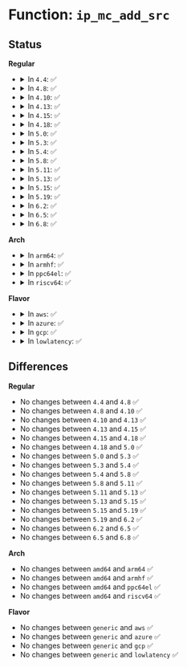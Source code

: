 # Function: <code>ip_mc_add_src</code>

## Status
<b>Regular</b>
<ul>
<li>
<details>
<summary>In <code>4.4</code>: ✅</summary>

```c
int ip_mc_add_src(struct in_device *in_dev, __be32 *pmca, int sfmode, int sfcount, __be32 *psfsrc, int delta);
```

**Collision:** Unique Static

**Inline:** No

**Transformation:** False

**Instances:**

```
In net/ipv4/igmp.c (ffffffff81796940)
Location: net/ipv4/igmp.c:1955
Inline: False
Direct callers:
  - net/ipv4/igmp.c:ip_mc_inc_group
  - net/ipv4/igmp.c:ip_mc_source
  - net/ipv4/igmp.c:ip_mc_source
  - net/ipv4/igmp.c:ip_mc_msfilter
  - net/ipv4/igmp.c:ip_mc_msfilter
```
**Symbols:**

```
ffffffff81796940-ffffffff81796c18: ip_mc_add_src (STB_LOCAL)
```
</details>
</li>
<li>
<details>
<summary>In <code>4.8</code>: ✅</summary>

```c
int ip_mc_add_src(struct in_device *in_dev, __be32 *pmca, int sfmode, int sfcount, __be32 *psfsrc, int delta);
```

**Collision:** Unique Static

**Inline:** No

**Transformation:** False

**Instances:**

```
In net/ipv4/igmp.c (ffffffff81803eb0)
Location: net/ipv4/igmp.c:1965
Inline: False
Direct callers:
  - net/ipv4/igmp.c:ip_mc_msfilter
  - net/ipv4/igmp.c:ip_mc_msfilter
  - net/ipv4/igmp.c:ip_mc_source
  - net/ipv4/igmp.c:ip_mc_source
  - net/ipv4/igmp.c:ip_mc_inc_group
```
**Symbols:**

```
ffffffff81803eb0-ffffffff81804182: ip_mc_add_src (STB_LOCAL)
```
</details>
</li>
<li>
<details>
<summary>In <code>4.10</code>: ✅</summary>

```c
int ip_mc_add_src(struct in_device *in_dev, __be32 *pmca, int sfmode, int sfcount, __be32 *psfsrc, int delta);
```

**Collision:** Unique Static

**Inline:** No

**Transformation:** False

**Instances:**

```
In net/ipv4/igmp.c (ffffffff81834e30)
Location: net/ipv4/igmp.c:2003
Inline: False
Direct callers:
  - net/ipv4/igmp.c:ip_mc_msfilter
  - net/ipv4/igmp.c:ip_mc_msfilter
  - net/ipv4/igmp.c:ip_mc_source
  - net/ipv4/igmp.c:ip_mc_source
  - net/ipv4/igmp.c:ip_mc_inc_group
```
**Symbols:**

```
ffffffff81834e30-ffffffff81835102: ip_mc_add_src (STB_LOCAL)
```
</details>
</li>
<li>
<details>
<summary>In <code>4.13</code>: ✅</summary>

```c
int ip_mc_add_src(struct in_device *in_dev, __be32 *pmca, int sfmode, int sfcount, __be32 *psfsrc, int delta);
```

**Collision:** Unique Static

**Inline:** No

**Transformation:** False

**Instances:**

```
In net/ipv4/igmp.c (ffffffff81856360)
Location: net/ipv4/igmp.c:2012
Inline: False
Direct callers:
  - net/ipv4/igmp.c:ip_mc_msfilter
  - net/ipv4/igmp.c:ip_mc_msfilter
  - net/ipv4/igmp.c:ip_mc_source
  - net/ipv4/igmp.c:ip_mc_source
  - net/ipv4/igmp.c:ip_mc_inc_group
```
**Symbols:**

```
ffffffff81856360-ffffffff8185664f: ip_mc_add_src (STB_LOCAL)
```
</details>
</li>
<li>
<details>
<summary>In <code>4.15</code>: ✅</summary>

```c
int ip_mc_add_src(struct in_device *in_dev, __be32 *pmca, int sfmode, int sfcount, __be32 *psfsrc, int delta);
```

**Collision:** Unique Static

**Inline:** No

**Transformation:** False

**Instances:**

```
In net/ipv4/igmp.c (ffffffff818d6220)
Location: net/ipv4/igmp.c:2038
Inline: False
Direct callers:
  - net/ipv4/igmp.c:ip_mc_msfilter
  - net/ipv4/igmp.c:ip_mc_msfilter
  - net/ipv4/igmp.c:ip_mc_source
  - net/ipv4/igmp.c:ip_mc_source
  - net/ipv4/igmp.c:ip_mc_inc_group
```
**Symbols:**

```
ffffffff818d6220-ffffffff818d650c: ip_mc_add_src (STB_LOCAL)
```
</details>
</li>
<li>
<details>
<summary>In <code>4.18</code>: ✅</summary>

```c
int ip_mc_add_src(struct in_device *in_dev, __be32 *pmca, int sfmode, int sfcount, __be32 *psfsrc, int delta);
```

**Collision:** Unique Static

**Inline:** No

**Transformation:** False

**Instances:**

```
In net/ipv4/igmp.c (ffffffff8192cb60)
Location: net/ipv4/igmp.c:2049
Inline: False
Direct callers:
  - net/ipv4/igmp.c:ip_mc_msfilter
  - net/ipv4/igmp.c:ip_mc_msfilter
  - net/ipv4/igmp.c:ip_mc_source
  - net/ipv4/igmp.c:ip_mc_source
  - net/ipv4/igmp.c:__ip_mc_inc_group
```
**Symbols:**

```
ffffffff8192cb60-ffffffff8192ce42: ip_mc_add_src (STB_LOCAL)
```
</details>
</li>
<li>
<details>
<summary>In <code>5.0</code>: ✅</summary>

```c
int ip_mc_add_src(struct in_device *in_dev, __be32 *pmca, int sfmode, int sfcount, __be32 *psfsrc, int delta);
```

**Collision:** Unique Static

**Inline:** No

**Transformation:** False

**Instances:**

```
In net/ipv4/igmp.c (ffffffff8195ba70)
Location: net/ipv4/igmp.c:2065
Inline: False
Direct callers:
  - net/ipv4/igmp.c:ip_mc_msfilter
  - net/ipv4/igmp.c:ip_mc_msfilter
  - net/ipv4/igmp.c:ip_mc_source
  - net/ipv4/igmp.c:ip_mc_source
  - net/ipv4/igmp.c:__ip_mc_inc_group
```
**Symbols:**

```
ffffffff8195ba70-ffffffff8195bd52: ip_mc_add_src (STB_LOCAL)
```
</details>
</li>
<li>
<details>
<summary>In <code>5.3</code>: ✅</summary>

```c
int ip_mc_add_src(struct in_device *in_dev, __be32 *pmca, int sfmode, int sfcount, __be32 *psfsrc, int delta);
```

**Collision:** Unique Static

**Inline:** No

**Transformation:** False

**Instances:**

```
In net/ipv4/igmp.c (ffffffff819c0750)
Location: net/ipv4/igmp.c:2067
Inline: False
Direct callers:
  - net/ipv4/igmp.c:ip_mc_msfilter
  - net/ipv4/igmp.c:ip_mc_msfilter
  - net/ipv4/igmp.c:ip_mc_source
  - net/ipv4/igmp.c:ip_mc_source
  - net/ipv4/igmp.c:____ip_mc_inc_group
```
**Symbols:**

```
ffffffff819c0750-ffffffff819c0a3e: ip_mc_add_src (STB_LOCAL)
```
</details>
</li>
<li>
<details>
<summary>In <code>5.4</code>: ✅</summary>

```c
int ip_mc_add_src(struct in_device *in_dev, __be32 *pmca, int sfmode, int sfcount, __be32 *psfsrc, int delta);
```

**Collision:** Unique Static

**Inline:** No

**Transformation:** False

**Instances:**

```
In net/ipv4/igmp.c (ffffffff819f72f0)
Location: net/ipv4/igmp.c:2067
Inline: False
Direct callers:
  - net/ipv4/igmp.c:ip_mc_msfilter
  - net/ipv4/igmp.c:ip_mc_msfilter
  - net/ipv4/igmp.c:ip_mc_source
  - net/ipv4/igmp.c:ip_mc_source
  - net/ipv4/igmp.c:____ip_mc_inc_group
```
**Symbols:**

```
ffffffff819f72f0-ffffffff819f75de: ip_mc_add_src (STB_LOCAL)
```
</details>
</li>
<li>
<details>
<summary>In <code>5.8</code>: ✅</summary>

```c
int ip_mc_add_src(struct in_device *in_dev, __be32 *pmca, int sfmode, int sfcount, __be32 *psfsrc, int delta);
```

**Collision:** Unique Static

**Inline:** No

**Transformation:** False

**Instances:**

```
In net/ipv4/igmp.c (ffffffff81ae72a0)
Location: net/ipv4/igmp.c:2065
Inline: False
Direct callers:
  - net/ipv4/igmp.c:ip_mc_msfilter
  - net/ipv4/igmp.c:ip_mc_msfilter
  - net/ipv4/igmp.c:ip_mc_source
  - net/ipv4/igmp.c:ip_mc_source
  - net/ipv4/igmp.c:____ip_mc_inc_group
```
**Symbols:**

```
ffffffff81ae72a0-ffffffff81ae7558: ip_mc_add_src (STB_LOCAL)
```
</details>
</li>
<li>
<details>
<summary>In <code>5.11</code>: ✅</summary>

```c
int ip_mc_add_src(struct in_device *in_dev, __be32 *pmca, int sfmode, int sfcount, __be32 *psfsrc, int delta);
```

**Collision:** Unique Static

**Inline:** No

**Transformation:** False

**Instances:**

```
In net/ipv4/igmp.c (ffffffff81af4170)
Location: net/ipv4/igmp.c:2065
Inline: False
Direct callers:
  - net/ipv4/igmp.c:ip_mc_msfilter
  - net/ipv4/igmp.c:ip_mc_msfilter
  - net/ipv4/igmp.c:ip_mc_source
  - net/ipv4/igmp.c:ip_mc_source
  - net/ipv4/igmp.c:____ip_mc_inc_group
```
**Symbols:**

```
ffffffff81af4170-ffffffff81af4432: ip_mc_add_src (STB_LOCAL)
```
</details>
</li>
<li>
<details>
<summary>In <code>5.13</code>: ✅</summary>

```c
int ip_mc_add_src(struct in_device *in_dev, __be32 *pmca, int sfmode, int sfcount, __be32 *psfsrc, int delta);
```

**Collision:** Unique Static

**Inline:** No

**Transformation:** False

**Instances:**

```
In net/ipv4/igmp.c (ffffffff81adf7b0)
Location: net/ipv4/igmp.c:2073
Inline: False
Direct callers:
  - net/ipv4/igmp.c:ip_mc_msfilter
  - net/ipv4/igmp.c:ip_mc_msfilter
  - net/ipv4/igmp.c:ip_mc_source
  - net/ipv4/igmp.c:ip_mc_source
  - net/ipv4/igmp.c:____ip_mc_inc_group
```
**Symbols:**

```
ffffffff81adf7b0-ffffffff81adfa72: ip_mc_add_src (STB_LOCAL)
```
</details>
</li>
<li>
<details>
<summary>In <code>5.15</code>: ✅</summary>

```c
int ip_mc_add_src(struct in_device *in_dev, __be32 *pmca, int sfmode, int sfcount, __be32 *psfsrc, int delta);
```

**Collision:** Unique Static

**Inline:** No

**Transformation:** False

**Instances:**

```
In net/ipv4/igmp.c (ffffffff81b9ec90)
Location: net/ipv4/igmp.c:2073
Inline: False
Direct callers:
  - net/ipv4/igmp.c:ip_mc_msfilter
  - net/ipv4/igmp.c:ip_mc_msfilter
  - net/ipv4/igmp.c:ip_mc_source
  - net/ipv4/igmp.c:ip_mc_source
  - net/ipv4/igmp.c:____ip_mc_inc_group
```
**Symbols:**

```
ffffffff81b9ec90-ffffffff81b9eff2: ip_mc_add_src (STB_LOCAL)
```
</details>
</li>
<li>
<details>
<summary>In <code>5.19</code>: ✅</summary>

```c
int ip_mc_add_src(struct in_device *in_dev, __be32 *pmca, int sfmode, int sfcount, __be32 *psfsrc, int delta);
```

**Collision:** Unique Static

**Inline:** No

**Transformation:** False

**Instances:**

```
In net/ipv4/igmp.c (ffffffff81d31050)
Location: net/ipv4/igmp.c:2080
Inline: False
Direct callers:
  - net/ipv4/igmp.c:ip_mc_msfilter
  - net/ipv4/igmp.c:ip_mc_msfilter
  - net/ipv4/igmp.c:ip_mc_source
  - net/ipv4/igmp.c:ip_mc_source
  - net/ipv4/igmp.c:____ip_mc_inc_group
```
**Symbols:**

```
ffffffff81d31050-ffffffff81d313bb: ip_mc_add_src (STB_LOCAL)
```
</details>
</li>
<li>
<details>
<summary>In <code>6.2</code>: ✅</summary>

```c
int ip_mc_add_src(struct in_device *in_dev, __be32 *pmca, int sfmode, int sfcount, __be32 *psfsrc, int delta);
```

**Collision:** Unique Static

**Inline:** No

**Transformation:** False

**Instances:**

```
In net/ipv4/igmp.c (ffffffff81ef9810)
Location: net/ipv4/igmp.c:2080
Inline: False
Direct callers:
  - net/ipv4/igmp.c:ip_mc_msfilter
  - net/ipv4/igmp.c:ip_mc_msfilter
  - net/ipv4/igmp.c:ip_mc_source
  - net/ipv4/igmp.c:ip_mc_source
  - net/ipv4/igmp.c:____ip_mc_inc_group
```
**Symbols:**

```
ffffffff81ef9810-ffffffff81ef9b7b: ip_mc_add_src (STB_LOCAL)
```
</details>
</li>
<li>
<details>
<summary>In <code>6.5</code>: ✅</summary>

```c
int ip_mc_add_src(struct in_device *in_dev, __be32 *pmca, int sfmode, int sfcount, __be32 *psfsrc, int delta);
```

**Collision:** Unique Static

**Inline:** No

**Transformation:** False

**Instances:**

```
In net/ipv4/igmp.c (ffffffff81f592b0)
Location: net/ipv4/igmp.c:2081
Inline: False
Direct callers:
  - net/ipv4/igmp.c:ip_mc_msfilter
  - net/ipv4/igmp.c:ip_mc_msfilter
  - net/ipv4/igmp.c:ip_mc_source
  - net/ipv4/igmp.c:ip_mc_source
  - net/ipv4/igmp.c:____ip_mc_inc_group
```
**Symbols:**

```
ffffffff81f592b0-ffffffff81f5961b: ip_mc_add_src (STB_LOCAL)
```
</details>
</li>
<li>
<details>
<summary>In <code>6.8</code>: ✅</summary>

```c
int ip_mc_add_src(struct in_device *in_dev, __be32 *pmca, int sfmode, int sfcount, __be32 *psfsrc, int delta);
```

**Collision:** Unique Static

**Inline:** No

**Transformation:** False

**Instances:**

```
In net/ipv4/igmp.c (ffffffff8201f770)
Location: net/ipv4/igmp.c:2083
Inline: False
Direct callers:
  - net/ipv4/igmp.c:ip_mc_msfilter
  - net/ipv4/igmp.c:ip_mc_msfilter
  - net/ipv4/igmp.c:ip_mc_source
  - net/ipv4/igmp.c:ip_mc_source
  - net/ipv4/igmp.c:____ip_mc_inc_group
```
**Symbols:**

```
ffffffff8201f770-ffffffff8201faec: ip_mc_add_src (STB_LOCAL)
```
</details>
</li>
</ul>
<b>Arch</b>
<ul>
<li>
<details>
<summary>In <code>arm64</code>: ✅</summary>

```c
int ip_mc_add_src(struct in_device *in_dev, __be32 *pmca, int sfmode, int sfcount, __be32 *psfsrc, int delta);
```

**Collision:** Unique Static

**Inline:** No

**Transformation:** False

**Instances:**

```
In net/ipv4/igmp.c (ffff800010caf670)
Location: net/ipv4/igmp.c:2067
Inline: False
Direct callers:
  - net/ipv4/igmp.c:ip_mc_msfilter
  - net/ipv4/igmp.c:ip_mc_msfilter
  - net/ipv4/igmp.c:ip_mc_source
  - net/ipv4/igmp.c:ip_mc_source
  - net/ipv4/igmp.c:____ip_mc_inc_group
```
**Symbols:**

```
ffff800010caf670-ffff800010caf9b4: ip_mc_add_src (STB_LOCAL)
```
</details>
</li>
<li>
<details>
<summary>In <code>armhf</code>: ✅</summary>

```c
int ip_mc_add_src(struct in_device *in_dev, __be32 *pmca, int sfmode, int sfcount, __be32 *psfsrc, int delta);
```

**Collision:** Unique Static

**Inline:** No

**Transformation:** False

**Instances:**

```
In net/ipv4/igmp.c (c0dba0bc)
Location: net/ipv4/igmp.c:2067
Inline: False
Direct callers:
  - net/ipv4/igmp.c:ip_mc_msfilter
  - net/ipv4/igmp.c:ip_mc_msfilter
  - net/ipv4/igmp.c:ip_mc_source
  - net/ipv4/igmp.c:ip_mc_source
  - net/ipv4/igmp.c:____ip_mc_inc_group
```
**Symbols:**

```
c0dba0bc-c0dba338: ip_mc_add_src (STB_LOCAL)
```
</details>
</li>
<li>
<details>
<summary>In <code>ppc64el</code>: ✅</summary>

```c
int ip_mc_add_src(struct in_device *in_dev, __be32 *pmca, int sfmode, int sfcount, __be32 *psfsrc, int delta);
```

**Collision:** Unique Static

**Inline:** No

**Transformation:** False

**Instances:**

```
In net/ipv4/igmp.c (c000000000dc6e10)
Location: net/ipv4/igmp.c:2067
Inline: False
Direct callers:
  - net/ipv4/igmp.c:ip_mc_msfilter
  - net/ipv4/igmp.c:ip_mc_msfilter
  - net/ipv4/igmp.c:ip_mc_source
  - net/ipv4/igmp.c:ip_mc_source
  - net/ipv4/igmp.c:____ip_mc_inc_group
```
**Symbols:**

```
c000000000dc6e10-c000000000dc71b0: ip_mc_add_src (STB_LOCAL)
```
</details>
</li>
<li>
<details>
<summary>In <code>riscv64</code>: ✅</summary>

```c
int ip_mc_add_src(struct in_device *in_dev, __be32 *pmca, int sfmode, int sfcount, __be32 *psfsrc, int delta);
```

**Collision:** Unique Static

**Inline:** No

**Transformation:** False

**Instances:**

```
In net/ipv4/igmp.c (ffffffe000807704)
Location: net/ipv4/igmp.c:2067
Inline: False
Direct callers:
  - net/ipv4/igmp.c:ip_mc_msfilter
  - net/ipv4/igmp.c:ip_mc_msfilter
  - net/ipv4/igmp.c:ip_mc_source
  - net/ipv4/igmp.c:ip_mc_source
  - net/ipv4/igmp.c:____ip_mc_inc_group
```
**Symbols:**

```
ffffffe000807704-ffffffe00080791c: ip_mc_add_src (STB_LOCAL)
```
</details>
</li>
</ul>
<b>Flavor</b>
<ul>
<li>
<details>
<summary>In <code>aws</code>: ✅</summary>

```c
int ip_mc_add_src(struct in_device *in_dev, __be32 *pmca, int sfmode, int sfcount, __be32 *psfsrc, int delta);
```

**Collision:** Unique Static

**Inline:** No

**Transformation:** False

**Instances:**

```
In net/ipv4/igmp.c (ffffffff81997090)
Location: net/ipv4/igmp.c:2067
Inline: False
Direct callers:
  - net/ipv4/igmp.c:ip_mc_msfilter
  - net/ipv4/igmp.c:ip_mc_msfilter
  - net/ipv4/igmp.c:ip_mc_source
  - net/ipv4/igmp.c:ip_mc_source
  - net/ipv4/igmp.c:____ip_mc_inc_group
```
**Symbols:**

```
ffffffff81997090-ffffffff8199737e: ip_mc_add_src (STB_LOCAL)
```
</details>
</li>
<li>
<details>
<summary>In <code>azure</code>: ✅</summary>

```c
int ip_mc_add_src(struct in_device *in_dev, __be32 *pmca, int sfmode, int sfcount, __be32 *psfsrc, int delta);
```

**Collision:** Unique Static

**Inline:** No

**Transformation:** False

**Instances:**

```
In net/ipv4/igmp.c (ffffffff81950b50)
Location: net/ipv4/igmp.c:2067
Inline: False
Direct callers:
  - net/ipv4/igmp.c:ip_mc_msfilter
  - net/ipv4/igmp.c:ip_mc_msfilter
  - net/ipv4/igmp.c:ip_mc_source
  - net/ipv4/igmp.c:ip_mc_source
  - net/ipv4/igmp.c:____ip_mc_inc_group
```
**Symbols:**

```
ffffffff81950b50-ffffffff81950e3e: ip_mc_add_src (STB_LOCAL)
```
</details>
</li>
<li>
<details>
<summary>In <code>gcp</code>: ✅</summary>

```c
int ip_mc_add_src(struct in_device *in_dev, __be32 *pmca, int sfmode, int sfcount, __be32 *psfsrc, int delta);
```

**Collision:** Unique Static

**Inline:** No

**Transformation:** False

**Instances:**

```
In net/ipv4/igmp.c (ffffffff81a01930)
Location: net/ipv4/igmp.c:2067
Inline: False
Direct callers:
  - net/ipv4/igmp.c:ip_mc_msfilter
  - net/ipv4/igmp.c:ip_mc_msfilter
  - net/ipv4/igmp.c:ip_mc_source
  - net/ipv4/igmp.c:ip_mc_source
  - net/ipv4/igmp.c:____ip_mc_inc_group
```
**Symbols:**

```
ffffffff81a01930-ffffffff81a01c1e: ip_mc_add_src (STB_LOCAL)
```
</details>
</li>
<li>
<details>
<summary>In <code>lowlatency</code>: ✅</summary>

```c
int ip_mc_add_src(struct in_device *in_dev, __be32 *pmca, int sfmode, int sfcount, __be32 *psfsrc, int delta);
```

**Collision:** Unique Static

**Inline:** No

**Transformation:** False

**Instances:**

```
In net/ipv4/igmp.c (ffffffff81a0be40)
Location: net/ipv4/igmp.c:2067
Inline: False
Direct callers:
  - net/ipv4/igmp.c:ip_mc_msfilter
  - net/ipv4/igmp.c:ip_mc_msfilter
  - net/ipv4/igmp.c:ip_mc_source
  - net/ipv4/igmp.c:ip_mc_source
  - net/ipv4/igmp.c:____ip_mc_inc_group
```
**Symbols:**

```
ffffffff81a0be40-ffffffff81a0c145: ip_mc_add_src (STB_LOCAL)
```
</details>
</li>
</ul>

## Differences
<b>Regular</b>
<ul>
<li>
No changes between <code>4.4</code> and <code>4.8</code> ✅
</li>
<li>
No changes between <code>4.8</code> and <code>4.10</code> ✅
</li>
<li>
No changes between <code>4.10</code> and <code>4.13</code> ✅
</li>
<li>
No changes between <code>4.13</code> and <code>4.15</code> ✅
</li>
<li>
No changes between <code>4.15</code> and <code>4.18</code> ✅
</li>
<li>
No changes between <code>4.18</code> and <code>5.0</code> ✅
</li>
<li>
No changes between <code>5.0</code> and <code>5.3</code> ✅
</li>
<li>
No changes between <code>5.3</code> and <code>5.4</code> ✅
</li>
<li>
No changes between <code>5.4</code> and <code>5.8</code> ✅
</li>
<li>
No changes between <code>5.8</code> and <code>5.11</code> ✅
</li>
<li>
No changes between <code>5.11</code> and <code>5.13</code> ✅
</li>
<li>
No changes between <code>5.13</code> and <code>5.15</code> ✅
</li>
<li>
No changes between <code>5.15</code> and <code>5.19</code> ✅
</li>
<li>
No changes between <code>5.19</code> and <code>6.2</code> ✅
</li>
<li>
No changes between <code>6.2</code> and <code>6.5</code> ✅
</li>
<li>
No changes between <code>6.5</code> and <code>6.8</code> ✅
</li>
</ul>
<b>Arch</b>
<ul>
<li>
No changes between <code>amd64</code> and <code>arm64</code> ✅
</li>
<li>
No changes between <code>amd64</code> and <code>armhf</code> ✅
</li>
<li>
No changes between <code>amd64</code> and <code>ppc64el</code> ✅
</li>
<li>
No changes between <code>amd64</code> and <code>riscv64</code> ✅
</li>
</ul>
<b>Flavor</b>
<ul>
<li>
No changes between <code>generic</code> and <code>aws</code> ✅
</li>
<li>
No changes between <code>generic</code> and <code>azure</code> ✅
</li>
<li>
No changes between <code>generic</code> and <code>gcp</code> ✅
</li>
<li>
No changes between <code>generic</code> and <code>lowlatency</code> ✅
</li>
</ul>
